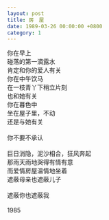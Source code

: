 ```yaml
---
layout: post
title: 房　屋
date: 1989-03-26 00:00:00 +0800
category: 1
---
```


你在早上<br>
碰落的第一滴露水<br>
肯定和你的爱人有关<br>
你在中午饮马<br>
在一枝青丫下稍立片刻<br>
也和她有关<br>
你在暮色中<br>
坐在屋子里，不动<br>
还是与她有关<br>
<br>
你不要不承认<br>
<br>
巨日消隐，泥沙相合，狂风奔起<br>
那雨天雨地哭得有情有意<br>
而爱情房屋温情地坐着<br>
遮蔽母亲也遮蔽儿子<br>
<br>
遮蔽你也遮蔽我<br>
<br>
1985